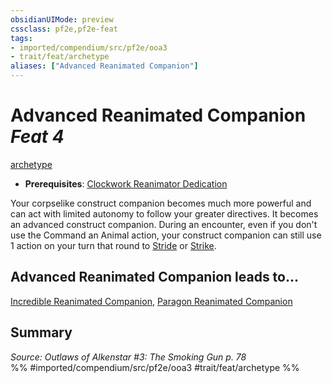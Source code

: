 ```yaml
---
obsidianUIMode: preview
cssclass: pf2e,pf2e-feat
tags:
- imported/compendium/src/pf2e/ooa3
- trait/feat/archetype
aliases: ["Advanced Reanimated Companion"]
---
```

# Advanced Reanimated Companion  *Feat 4*  
[archetype](archetype.md)  

- **Prerequisites**: [Clockwork Reanimator Dedication](clockwork-reanimator-dedication-ooa3.md)

Your corpselike construct companion becomes much more powerful and can act with limited autonomy to follow your greater directives. It becomes an advanced construct companion. During an encounter, even if you don't use the Command an Animal action, your construct companion can still use 1 action on your turn that round to [Stride](stride.md) or [Strike](strike.md).

## Advanced Reanimated Companion leads to...

[Incredible Reanimated Companion](incredible-reanimated-companion-ooa3.md), [Paragon Reanimated Companion](paragon-reanimated-companion-ooa3.md)

## Summary

*Source: Outlaws of Alkenstar #3: The Smoking Gun p. 78*  
%% #imported/compendium/src/pf2e/ooa3 #trait/feat/archetype %%
